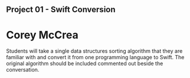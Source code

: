 ## Project 01 - Swift Conversion
# Corey McCrea
Students will take a single data structures sorting algorithm that they are familiar with and convert it from one programming language to Swift. The original algorithm should be included commented out beside the conversation.
